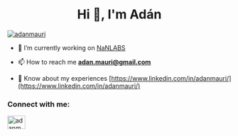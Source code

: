 <h1 align="center">Hi 👋, I'm Adán</h1>
<p align="left"> <a href="https://github.com/ryo-ma/github-profile-trophy"><img src="https://github-profile-trophy.vercel.app/?username=adanmauri&rank=SECRET,SSS,SS,S,AAA,AA,A&theme=onedark" alt="adanmauri" /></a> </p>

- 🔭 I’m currently working on [NaNLABS](https://github.com/nanlabs)

- 📫 How to reach me **adan.mauri@gmail.com**

- 📄 Know about my experiences [https://www.linkedin.com/in/adanmauri/](https://www.linkedin.com/in/adanmauri/)

<h3 align="left">Connect with me:</h3>
<p align="left">
<a href="https://linkedin.com/in/adanmauri" target="blank"><img align="center" src="https://raw.githubusercontent.com/rahuldkjain/github-profile-readme-generator/master/src/images/icons/Social/linked-in-alt.svg" alt="adanmauri" height="30" width="40" /></a>
</p>
